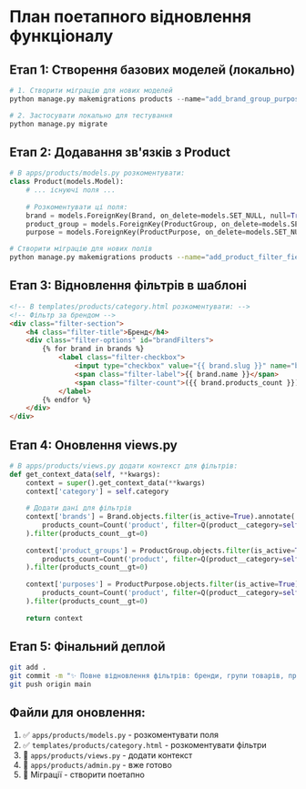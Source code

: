 # План поетапного відновлення функціоналу

## Етап 1: Створення базових моделей (локально)

```python
# 1. Створити міграцію для нових моделей
python manage.py makemigrations products --name="add_brand_group_purpose_models"

# 2. Застосувати локально для тестування
python manage.py migrate
```

## Етап 2: Додавання зв'язків з Product

```python
# В apps/products/models.py розкоментувати:
class Product(models.Model):
    # ... існуючі поля ...
    
    # Розкоментувати ці поля:
    brand = models.ForeignKey(Brand, on_delete=models.SET_NULL, null=True, blank=True)
    product_group = models.ForeignKey(ProductGroup, on_delete=models.SET_NULL, null=True, blank=True)
    purpose = models.ForeignKey(ProductPurpose, on_delete=models.SET_NULL, null=True, blank=True)
```

```bash
# Створити міграцію для нових полів
python manage.py makemigrations products --name="add_product_filter_fields"
```

## Етап 3: Відновлення фільтрів в шаблоні

```html
<!-- В templates/products/category.html розкоментувати: -->
<!-- Фільтр за брендом -->
<div class="filter-section">
    <h4 class="filter-title">Бренд</h4>
    <div class="filter-options" id="brandFilters">
        {% for brand in brands %}
            <label class="filter-checkbox">
                <input type="checkbox" value="{{ brand.slug }}" name="brand">
                <span class="filter-label">{{ brand.name }}</span>
                <span class="filter-count">({{ brand.products_count }})</span>
            </label>
        {% endfor %}
    </div>
</div>
```

## Етап 4: Оновлення views.py

```python
# В apps/products/views.py додати контекст для фільтрів:
def get_context_data(self, **kwargs):
    context = super().get_context_data(**kwargs)
    context['category'] = self.category
    
    # Додати дані для фільтрів
    context['brands'] = Brand.objects.filter(is_active=True).annotate(
        products_count=Count('product', filter=Q(product__category=self.category))
    ).filter(products_count__gt=0)
    
    context['product_groups'] = ProductGroup.objects.filter(is_active=True).annotate(
        products_count=Count('product', filter=Q(product__category=self.category))
    ).filter(products_count__gt=0)
    
    context['purposes'] = ProductPurpose.objects.filter(is_active=True).annotate(
        products_count=Count('product', filter=Q(product__category=self.category))
    ).filter(products_count__gt=0)
    
    return context
```

## Етап 5: Фінальний деплой

```bash
git add .
git commit -m "✨ Повне відновлення фільтрів: бренди, групи товарів, призначення"
git push origin main
```

## Файли для оновлення:
1. ✅ `apps/products/models.py` - розкоментувати поля
2. ✅ `templates/products/category.html` - розкоментувати фільтри  
3. 🔄 `apps/products/views.py` - додати контекст
4. 🔄 `apps/products/admin.py` - вже готово
5. 🔄 Міграції - створити поетапно
